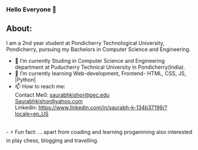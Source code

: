 ### Hello Everyone 👋
## About:
I am a 2nd year student at Pondicherry Technological University, Pondicherry, pursuing my Bachelors in Computer Science and Engineering.

 - 🔭 I’m currently Studing in Computer Science and Engineering department  at Puducherry Technical University in Pondicherry(India).
- 🌱 I’m currently learning Web-development, Frontend- HTML, CSS, JS, |Python|
- 📫 How to reach me:
<br>Contact Me0: saurabhkishor@pec.edu
<br>             Saurabhkishor@yahoo.com
<br>Linkedin: https://www.linkedin.com/in/saurabh-k-134b37199/?locale=en_US
<br>
- ⚡ Fun fact: ... 
apart from coading and learning progamming also interested in play chess, blogging and travelling.
<!--
**Saurabh-pec/Saurabh-pec** is a ✨ _special_ ✨ repository because its `README.md` (this file) appears on your GitHub profile.

Here are some ideas to get you started:

- 🔭 I’m currently working on ...
- 🌱 I’m currently learning ...
- 👯 I’m looking to collaborate on ...
- 🤔 I’m looking for help with ...
- 💬 Ask me about ...
- 📫 How to reach me: ...
- 😄 Pronouns: ...
- ⚡ Fun fact: ...
-->
